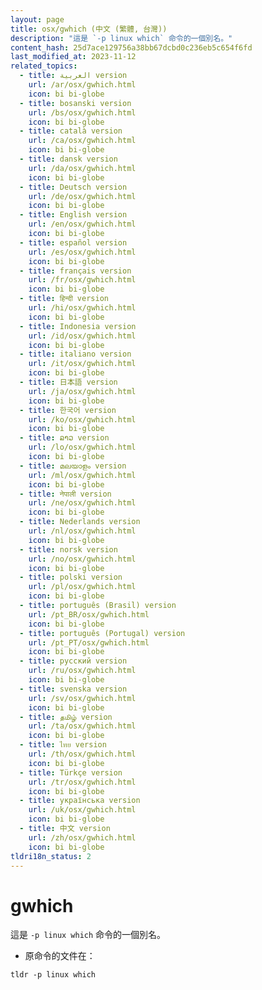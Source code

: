 ```yaml
---
layout: page
title: osx/gwhich (中文 (繁體, 台灣))
description: "這是 `-p linux which` 命令的一個別名。"
content_hash: 25d7ace129756a38bb67dcbd0c236eb5c654f6fd
last_modified_at: 2023-11-12
related_topics:
  - title: العربية version
    url: /ar/osx/gwhich.html
    icon: bi bi-globe
  - title: bosanski version
    url: /bs/osx/gwhich.html
    icon: bi bi-globe
  - title: català version
    url: /ca/osx/gwhich.html
    icon: bi bi-globe
  - title: dansk version
    url: /da/osx/gwhich.html
    icon: bi bi-globe
  - title: Deutsch version
    url: /de/osx/gwhich.html
    icon: bi bi-globe
  - title: English version
    url: /en/osx/gwhich.html
    icon: bi bi-globe
  - title: español version
    url: /es/osx/gwhich.html
    icon: bi bi-globe
  - title: français version
    url: /fr/osx/gwhich.html
    icon: bi bi-globe
  - title: हिन्दी version
    url: /hi/osx/gwhich.html
    icon: bi bi-globe
  - title: Indonesia version
    url: /id/osx/gwhich.html
    icon: bi bi-globe
  - title: italiano version
    url: /it/osx/gwhich.html
    icon: bi bi-globe
  - title: 日本語 version
    url: /ja/osx/gwhich.html
    icon: bi bi-globe
  - title: 한국어 version
    url: /ko/osx/gwhich.html
    icon: bi bi-globe
  - title: ລາວ version
    url: /lo/osx/gwhich.html
    icon: bi bi-globe
  - title: മലയാളം version
    url: /ml/osx/gwhich.html
    icon: bi bi-globe
  - title: नेपाली version
    url: /ne/osx/gwhich.html
    icon: bi bi-globe
  - title: Nederlands version
    url: /nl/osx/gwhich.html
    icon: bi bi-globe
  - title: norsk version
    url: /no/osx/gwhich.html
    icon: bi bi-globe
  - title: polski version
    url: /pl/osx/gwhich.html
    icon: bi bi-globe
  - title: português (Brasil) version
    url: /pt_BR/osx/gwhich.html
    icon: bi bi-globe
  - title: português (Portugal) version
    url: /pt_PT/osx/gwhich.html
    icon: bi bi-globe
  - title: русский version
    url: /ru/osx/gwhich.html
    icon: bi bi-globe
  - title: svenska version
    url: /sv/osx/gwhich.html
    icon: bi bi-globe
  - title: தமிழ் version
    url: /ta/osx/gwhich.html
    icon: bi bi-globe
  - title: ไทย version
    url: /th/osx/gwhich.html
    icon: bi bi-globe
  - title: Türkçe version
    url: /tr/osx/gwhich.html
    icon: bi bi-globe
  - title: українська version
    url: /uk/osx/gwhich.html
    icon: bi bi-globe
  - title: 中文 version
    url: /zh/osx/gwhich.html
    icon: bi bi-globe
tldri18n_status: 2
---
```

# gwhich

這是 `-p linux which` 命令的一個別名。

- 原命令的文件在：

`tldr -p linux which`

